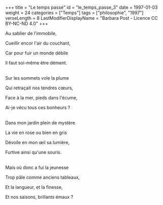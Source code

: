 +++
title = "Le temps passé"
id = "le_temps_passe_3"
date = 1997-01-03
weight = 24
categories = ["Temps"]
tags = ["philosophie", "1997"]
verseLength = 8
LastModifierDisplayName = "Barbara Post - Licence CC BY-NC-ND 4.0"
+++

Au sablier de l'immobile,

Cueillir encor l'air du couchant,

Car pour fuir un monde débile

Il faut soi-même être dément.

 \
Sur les sommets vole la plume

Qui retraçait nos tendres cœurs,

Face à la mer, pieds dans l'écume,

Ai-je vécu tous ces bonheurs ?

 \
Dans mon jardin plein de mystère

La vie en rose ou bien en gris

Dévoile en mon œil sa lumière,

Furtive ainsi qu'une souris.

 \
Mais où donc a fui la jeunesse

Trop pâle comme anciens tableaux,

Et la langueur, et la finesse,

Et nos saisons, brillants émaux ?
